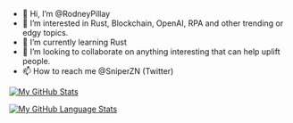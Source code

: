 - 👋 Hi, I’m @RodneyPillay
- 👀 I’m interested in Rust, Blockchain, OpenAI, RPA and other trending or edgy topics.
- 🌱 I’m currently learning Rust
- 💞️ I’m looking to collaborate on anything interesting that can help uplift people.
- 📫 How to reach me @SniperZN (Twitter)

[![My GitHub Stats](https://github-readme-stats.vercel.app/api/?username=RodneyPillay&count_private=true&theme=default_repocard&showicons=true&&count_private=true)]()

[![My GitHub Language Stats](https://github-readme-stats.vercel.app/api/top-langs/?username=RodneyPillay&langs_count=5&theme=default_repocard&&count_private=true)]()

<!---
RodneyPillay/RodneyPillay is a ✨ special ✨ repository because its `README.md` (this file) appears on your GitHub profile.
You can click the Preview link to take a look at your changes.
--->
